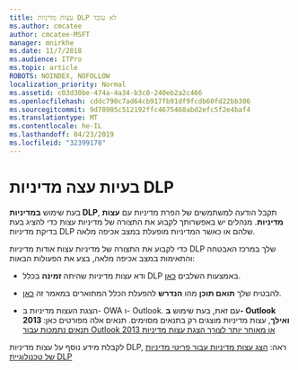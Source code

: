 ```yaml
---
title: עצות מדיניות DLP לא עובד
ms.author: cmcatee
author: cmcatee-MSFT
manager: mnirkhe
ms.date: 11/7/2018
ms.audience: ITPro
ms.topic: article
ROBOTS: NOINDEX, NOFOLLOW
localization_priority: Normal
ms.assetid: c03d30be-474a-4a34-b3c0-240eb2a2c466
ms.openlocfilehash: cddc790c7ad64cb917fb91df9fcdb60fd22bb306
ms.sourcegitcommit: 9d78905c512192ffc4675468abd2efc5f2e4baf4
ms.translationtype: MT
ms.contentlocale: he-IL
ms.lasthandoff: 04/23/2019
ms.locfileid: "32399178"
---
```

# <a name="dlp-policy-tip-issues"></a>בעיות עצה מדיניות DLP

בעת שימוש **במדיניות DLP**, תקבל הודעה למשתמשים של הפרת מדיניות עם **עצות מדיניות**. מנהלים יש באפשרותך לקבוע את התצורה של מדיניות עצות כדי להציג בעת בדיקת מדיניות DLP שלהם או כאשר המדיניות מופעלת במצב אכיפה מלאה. 
  
כדי לקבוע את התצורה של מדיניות עצות אודות מדיניות DLP שלך במרכז האבטחה והתאימות במצב אכיפה מלאה, בצע את הפעולות הבאות:
  
- ודא עצות מדיניות שהיתה **זמינה** בכלל DLP באמצעות השלבים [כאן](https://docs.microsoft.com/office365/securitycompliance/use-notifications-and-policy-tips).
    
- להבטיח שלך **תואם תוכן** מהו **הנדרש** להפעלת הכלל המתוארים במאמר זה [כאן](https://docs.microsoft.com/office365/securitycompliance/what-the-sensitive-information-types-look-for).
    
- הצגת העצות מדיניות ב- OWA ו- Outlook. עם זאת, בעת שימוש **ב- Outlook 2013 ואילך**, עצות מדיניות מוצגים רק בתנאים מסוימים. תנאים אלה מפורטים כאן: [תנאים נתמכות עבור Outlook 2013 או מאוחר יותר לצורך הצגת עצות מדיניות](https://docs.microsoft.com/office365/securitycompliance/use-notifications-and-policy-tips#outlook-2013-and-later-supports-showing-policy-tips-for-only-some-conditions)
    
לקבלת מידע נוסף על עצות מדיניות DLP, ראה: [הצג עצות מדיניות עבור פריטי מדיניות של טכנולוגיית DLP](https://docs.microsoft.com/office365/securitycompliance/use-notifications-and-policy-tips)
  

